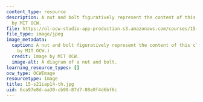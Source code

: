 ```yaml
---
content_type: resource
description: A nut and bolt figuratively represent the content of this class. Image
  by MIT OCW.
file: https://ol-ocw-studio-app-production.s3.amazonaws.com/courses/15-s21-nuts-and-bolts-of-business-plans-january-iap-2014/6ca97e8daa30cb9887d788e0f4d6bf6c_15-s21iap14-th.jpg
file_type: image/jpeg
image_metadata:
  caption: A nut and bolt figuratively represent the content of this class. (Image
    by MIT OCW.)
  credit: Image by MIT OCW.
  image-alt: A diagram of a nut and bolt.
learning_resource_types: []
ocw_type: OCWImage
resourcetype: Image
title: 15-s21iap14-th.jpg
uid: 6ca97e8d-aa30-cb98-87d7-88e0f4d6bf6c
---
```


